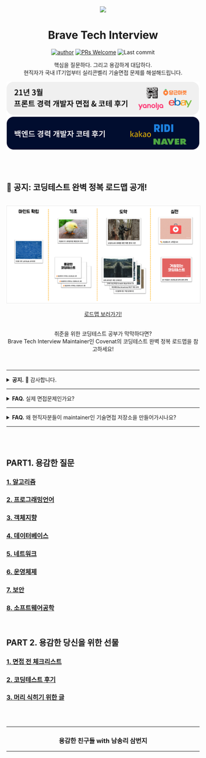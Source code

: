 <div align=center>
<img src="https://github.com/brave-people/brave-tech-interview/blob/main/_raw/google-flat.png?raw=true" />

# Brave Tech Interview

[![author](https://img.shields.io/badge/author-covenant-brightgreen.svg?style=flat-square)](https://covenant.tistory.com/)
[![PRs Welcome](https://img.shields.io/badge/PRs-welcome-brightgreen.svg?style=flat-square)](https://github.com/brave-people/Dev-Event/pulls)
![Last commit](https://img.shields.io/github/last-commit/brave-people/Dev-Event?style=flat-square)

핵심을 질문하다. 그리고 용감하게 대답하다. <br />
현직자가 국내 IT기업부터 실리콘벨리 기술면접 문제를 해설해드립니다.

</div>

![](./_raw/banner-1.png)
![](./_raw/banner-2.png)


<br />
<br />

## 📣 공지: 코딩테스트 완벽 정복 로드맵 공개!

<br />
<div align=center>
<img src="https://github.com/KoEonYack/Tistory-Coveant/blob/master/Article/Note/%EC%BD%94%EB%94%A9%ED%85%8C%EC%8A%A4%ED%8A%B8_%EC%8B%9C%EC%9E%91%EC%9D%84%EC%9C%84%ED%95%9C_%EB%B0%B1%EC%A4%80%EB%AC%B8%EC%A0%9C_%EC%B6%94%EC%B2%9C/img/map_simple.png?raw=true" align="center" style="display: block; margin: 0px auto; display: block; height: auto; border:1px solid #eaeaea; padding: 0px;" width="" >
<br />

<center> <a href="https://covenant.tistory.com/235"> 로드맵 보러가기! </a> </center>

<br />

취준을 위한 코딩테스트 공부가 막막하다면? <br />
Brave Tech Interview Maintainer인 Covenat의 코딩테스트 완벽 정복 로드맵을 참고하세요!

<br />
</div>

------------------------

<details>
   <summary> <b>공지.</b> 🙏 감사합니다. </summary>

<div align=center>
  <img src="https://github.com/brave-people/brave-tech-interview/blob/main/_raw/uv.png?raw=true" width="70%"/>
<br />
Github Traffic (Y축 녹색: Views, Y축 파랑색: UV(Unique Visitors) <br />
<br />
빠른시간 많은 분들이 방문 및 스타를 눌러주셨습니다. 감사합니다. <br />
Brave Tech Interview는 매주 국내 IT기업 면접문제 및 실리콘 벨리 문제와 해설을 업데이트 중입니다. <br />
PR 및 리뷰 환영합니다 :)

</div>
</details>

------------------------

<details>
   <summary> <b>FAQ.</b> 실제 면접문제인가요?  </summary>
<br />
<div align=center>
  <img src="https://github.com/brave-people/brave-tech-interview/blob/main/_raw/trello.png?raw=true" />
</div>
<br />

- 연습 문제도 있고, 실리콘밸리 문제의 경우 국내 실정에 맞게 변형된 문제도 있습니다. 다만 기출문제가 아닌 경우 (연습) 태그를 달 예정입니다. 특별한 태그가 없다면 실제 면접문제입니다.
- 대기업 IT 면접 문제를 모아놓은 작년 초 생활코딩 페이스북 페이지에 소개된 Trello에서 많이 참고하였습니다.
- 블라인드 & 잡플래닛 면접 후기 & 블로그 합격 수기에서 문제를 참고하였습니다.
- 최근에는 프로그래머스 테크피드에 올라오는 면접 후기 글을 많이 참고합니다.
- 실리콘밸리 문제의 경우 Reddit, LeetCode, Tech Interview Book을 참고하였습니다.

</details>

------------------------

<details>
   <summary> <b>FAQ.</b> 왜 현직자분들이 maintainer인 기술면접 저장소을 만들어가시나요? </summary>
<br />

- 🧓 지식을 함께 공유하며 함께 성장하고 싶어서 참여합니다.
- 🧒 중요한 개념을 정확하게 글로 표현하고 싶어서 참여합니다.
- 👱 기술면접의 경우 밑천이 드러나는 핵심 질문이 많습니다. 이런 질문에 답을 해보면서 기술을 표면적으로만 알고있는지 점검하기 위함입니다.

> 시작은 용감한친구들에서 시작했지만 PR, Issue는 누구에게나 열려있습니다!

</details>

------------------------

<br />
<br />

## PART1. 용감한 질문
### [1. 알고리즘](./contents/algorithm.md)
### [2. 프로그래밍언어](./contents/language.md)
### [3. 객체지향](./contents/oop.md)
### [4. 데이터베이스](./contents/database.md)
### [5. 네트워크](./contents/network.md)
### [6. 운영체제](./contents/os.md)
### [7. 보안](./contents/security.md)
### [8. 소프트웨어공학](./contents/software_engineering.md)

<br />

## PART 2. 용감한 당신을 위한 선물
### [1. 면접 전 체크리스트](./contents/before30mins.md)
### [2. 코딩테스트 후기](./contents/codingTest.md)
### [3. 머리 식히기 위한 글](./contents/source.md)


<br />
<br />
<div align=center>
<hr />
  <h3> 용감한 친구들 with 남송리 삼번지 </h3>
<hr />
</div>
